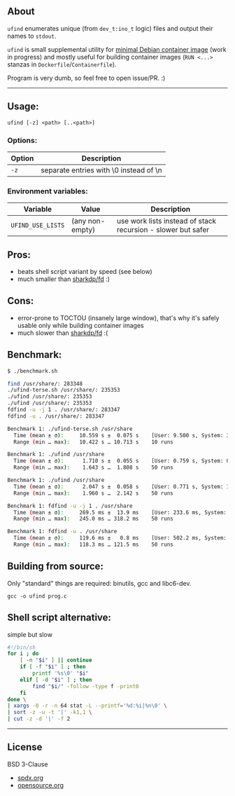 ## About

`ufind` enumerates unique (from `dev_t:ino_t` logic) files and output their names to `stdout`.

`ufind` is small supplemental utility for [minimal Debian container image](https://github.com/rockdrilla/docker-debian) (work in progress) and mostly useful for building container images (`RUN <...>` stanzas in `Dockerfile`/`Containerfile`).

Program is very dumb, so feel free to open issue/PR. :)

---

## Usage:

`ufind [-z] <path> [..<path>]`

### Options:

| Option | Description                            |
| ------ | -------------------------------------- |
|  `-z`  | separate entries with \0 instead of \n |

### Environment variables:

| Variable          | Value           | Description                                                  |
| ----------------- | --------------- | ------------------------------------------------------------ |
| `UFIND_USE_LISTS` | (any non-empty) | use work lists instead of stack recursion - slower but safer |

## Pros:

- beats shell script variant by speed (see below)
- much smaller than [sharkdp/fd](https://github.com/sharkdp/fd) :)

## Cons:

- error-prone to TOCTOU (insanely large window), that's why it's safely usable only while building container images
- much slower than [sharkdp/fd](https://github.com/sharkdp/fd) :(

## Benchmark:

```sh
$ ./benchmark.sh

find /usr/share/: 283348
./ufind-terse.sh /usr/share/: 235353
./ufind /usr/share/: 235353
./ufind /usr/share/: 235353
fdfind -u -j 1 . /usr/share/: 283347
fdfind -u . /usr/share/: 283347

Benchmark 1: ./ufind-terse.sh /usr/share
  Time (mean ± σ):     10.559 s ±  0.075 s    [User: 9.500 s, System: 3.019 s]
  Range (min … max):   10.422 s … 10.713 s    10 runs

Benchmark 1: ./ufind /usr/share
  Time (mean ± σ):      1.710 s ±  0.055 s    [User: 0.759 s, System: 0.942 s]
  Range (min … max):    1.643 s …  1.808 s    50 runs

Benchmark 1: ./ufind /usr/share
  Time (mean ± σ):      2.047 s ±  0.058 s    [User: 0.771 s, System: 1.265 s]
  Range (min … max):    1.960 s …  2.142 s    50 runs

Benchmark 1: fdfind -u -j 1 . /usr/share
  Time (mean ± σ):     269.5 ms ±  13.9 ms    [User: 233.6 ms, System: 192.4 ms]
  Range (min … max):   245.0 ms … 318.2 ms    50 runs

Benchmark 1: fdfind -u . /usr/share
  Time (mean ± σ):     119.6 ms ±   0.8 ms    [User: 502.2 ms, System: 1052.1 ms]
  Range (min … max):   118.3 ms … 121.5 ms    50 runs
```

## Building from source:

Only "standard" things are required: binutils, gcc and libc6-dev.

`gcc -o ufind prog.c`

## Shell script alternative:

simple but slow

```sh
#!/bin/sh
for i ; do
    [ -n "$i" ] || continue
    if [ -f "$i" ] ; then
        printf '%s\0' "$i"
    elif [ -d "$i" ] ; then
        find "$i/" -follow -type f -print0
    fi
done \
| xargs -0 -r -n 64 stat -L --printf='%d:%i|%n\0' \
| sort -z -u -t '|' -k1,1 \
| cut -z -d '|' -f 2
```

---

## License

BSD 3-Clause
- [spdx.org](https://spdx.org/licenses/BSD-3-Clause.html)
- [opensource.org](https://opensource.org/licenses/BSD-3-Clause)
